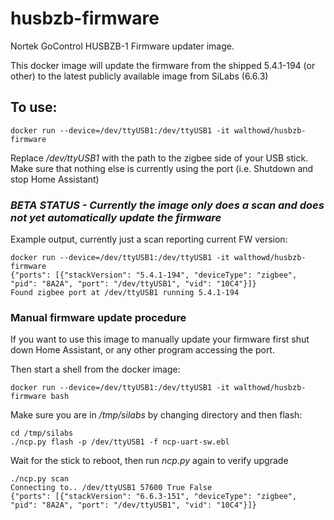 # husbzb-firmware


Nortek GoControl HUSBZB-1 Firmware updater image. 

This docker image will update the firmware from the shipped 5.4.1-194 (or other) to the latest publicly available image from SiLabs (6.6.3)

## To use:
`docker run --device=/dev/ttyUSB1:/dev/ttyUSB1 -it walthowd/husbzb-firmware`

Replace */dev/ttyUSB1* with the path to the zigbee side of your USB stick. Make sure that nothing else is currently using the port (i.e. Shutdown and stop Home Assistant)

### *BETA STATUS - Currently the image only does a scan and does not yet automatically update the firmware*

Example output, currently just a scan reporting current FW version: 
```
docker run --device=/dev/ttyUSB1:/dev/ttyUSB1 -it walthowd/husbzb-firmware
{"ports": [{"stackVersion": "5.4.1-194", "deviceType": "zigbee", "pid": "8A2A", "port": "/dev/ttyUSB1", "vid": "10C4"}]}
Found zigbee port at /dev/ttyUSB1 running 5.4.1-194
```

### Manual firmware update procedure
If you want to use this image to manually update your firmware first shut down Home Assistant, or any other program accessing the port.

Then start a shell from the docker image:

```
docker run --device=/dev/ttyUSB1:/dev/ttyUSB1 -it walthowd/husbzb-firmware bash
```
Make sure you are in */tmp/silabs* by changing directory and then flash:
```
cd /tmp/silabs
./ncp.py flash -p /dev/ttyUSB1 -f ncp-uart-sw.ebl 
```
Wait for the stick to reboot, then run *ncp.py* again to verify upgrade
```
./ncp.py scan
Connecting to.. /dev/ttyUSB1 57600 True False 
{"ports": [{"stackVersion": "6.6.3-151", "deviceType": "zigbee", "pid": "8A2A", "port": "/dev/ttyUSB1", "vid": "10C4"}]}
```
